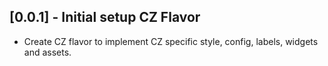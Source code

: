 ## [0.0.1] - Initial setup CZ Flavor

* Create CZ flavor to implement CZ specific style, config, labels, widgets and assets.
